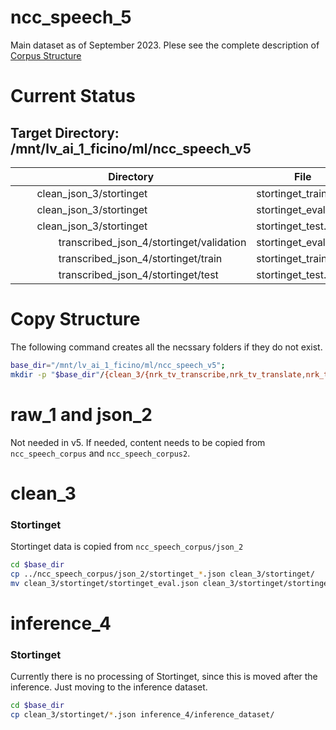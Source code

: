 # ncc_speech_5
Main dataset as of September 2023. Plese see the complete description of [Corpus Structure](corpus_structure.md)

# Current Status
## Target Directory: /mnt/lv_ai_1_ficino/ml/ncc_speech_v5
| Directory | File | Lines     |
| --------- | ---- | ---------:|
| &nbsp;&nbsp;&nbsp;&nbsp;&nbsp;&nbsp;&nbsp;&nbsp;clean_json_3/stortinget | stortinget_train.json |    720,870 |
| &nbsp;&nbsp;&nbsp;&nbsp;&nbsp;&nbsp;&nbsp;&nbsp;clean_json_3/stortinget | stortinget_eval.json |      2,041 |
| &nbsp;&nbsp;&nbsp;&nbsp;&nbsp;&nbsp;&nbsp;&nbsp;clean_json_3/stortinget | stortinget_test.json |      1,872 |
| &nbsp;&nbsp;&nbsp;&nbsp;&nbsp;&nbsp;&nbsp;&nbsp;&nbsp;&nbsp;&nbsp;&nbsp;&nbsp;&nbsp;&nbsp;&nbsp;transcribed_json_4/stortinget/validation | stortinget_eval.json |      2,041 |
| &nbsp;&nbsp;&nbsp;&nbsp;&nbsp;&nbsp;&nbsp;&nbsp;&nbsp;&nbsp;&nbsp;&nbsp;&nbsp;&nbsp;&nbsp;&nbsp;transcribed_json_4/stortinget/train | stortinget_train.json |    720,870 |
| &nbsp;&nbsp;&nbsp;&nbsp;&nbsp;&nbsp;&nbsp;&nbsp;&nbsp;&nbsp;&nbsp;&nbsp;&nbsp;&nbsp;&nbsp;&nbsp;transcribed_json_4/stortinget/test | stortinget_test.json |      1,872 |

# Copy Structure
The following command creates all the necssary folders if they do not exist.

```bash
base_dir="/mnt/lv_ai_1_ficino/ml/ncc_speech_v5";
mkdir -p "$base_dir"/{clean_3/{nrk_tv_transcribe,nrk_tv_translate,nrk_tv_veryshort,nrk_tv_silence,stortinget,fleurs,nst,stortinget},inference_4/{inference_dataset,inference_result,processed},translation_5/{translation_files,processed}}
```

# raw_1 and json_2
Not needed in v5. If needed, content needs to be copied from ```ncc_speech_corpus``` and ```ncc_speech_corpus2```.

# clean_3
### Stortinget
Stortinget data is copied from ```ncc_speech_corpus/json_2```
```bash
cd $base_dir
cp ../ncc_speech_corpus/json_2/stortinget_*.json clean_3/stortinget/
mv clean_3/stortinget/stortinget_eval.json clean_3/stortinget/stortinget_validation.json
```

# inference_4
### Stortinget
Currently there is no processing of Stortinget, since this is moved after the inference. Just moving to the inference dataset.
```bash
cd $base_dir
cp clean_3/stortinget/*.json inference_4/inference_dataset/
```


